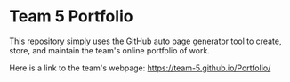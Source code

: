 # Team 5 Portfolio

This repository simply uses the GitHub auto page generator tool to create, store, and maintain the team's online portfolio of work.

Here is a link to the team's webpage: https://team-5.github.io/Portfolio/
